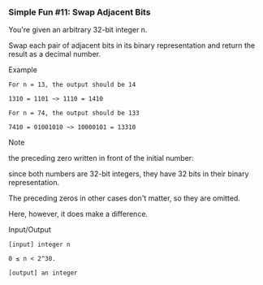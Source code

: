 ﻿### Simple Fun #11: Swap Adjacent Bits

You're given an arbitrary 32-bit integer n. 

Swap each pair of adjacent bits in its binary representation and return the result as a decimal number.

Example
```
For n = 13, the output should be 14

1310 = 1101 ~> 1110 = 1410

For n = 74, the output should be 133

7410 = 01001010 ~> 10000101 = 13310
```
Note

the preceding zero written in front of the initial number: 

since both numbers are 32-bit integers, they have 32 bits in their binary representation. 

The preceding zeros in other cases don't matter, so they are omitted. 

Here, however, it does make a difference.

Input/Output

    [input] integer n

    0 ≤ n < 2^30.

    [output] an integer

